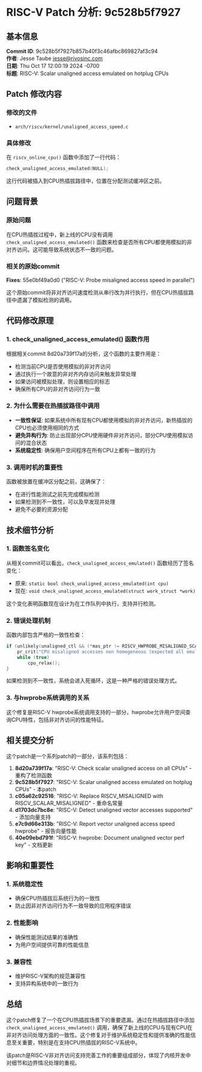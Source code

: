 # RISC-V Patch 分析: 9c528b5f7927

## 基本信息

**Commit ID**: 9c528b5f7927b857b40f3c46afbc869827af3c94  
**作者**: Jesse Taube <jesse@rivosinc.com>  
**日期**: Thu Oct 17 12:00:19 2024 -0700  
**标题**: RISC-V: Scalar unaligned access emulated on hotplug CPUs  

## Patch 修改内容

### 修改的文件
- `arch/riscv/kernel/unaligned_access_speed.c`

### 具体修改
在 `riscv_online_cpu()` 函数中添加了一行代码：
```c
check_unaligned_access_emulated(NULL);
```

这行代码被插入到CPU热插拔路径中，位置在分配测试缓冲区之前。

## 问题背景

### 原始问题
在CPU热插拔过程中，新上线的CPU没有调用 `check_unaligned_access_emulated()` 函数来检查是否所有CPU都使用模拟的非对齐访问。这可能导致系统状态不一致的问题。

### 相关的原始commit
**Fixes**: 55e0bf49a0d0 ("RISC-V: Probe misaligned access speed in parallel")

这个原始commit将非对齐访问速度检测从串行改为并行执行，但在CPU热插拔路径中遗漏了模拟检测的调用。

## 代码修改原理

### 1. check_unaligned_access_emulated() 函数作用

根据相关commit 8d20a739f17a的分析，这个函数的主要作用是：

- 检测当前CPU是否使用模拟的非对齐访问
- 通过执行一个故意的非对齐内存访问来触发异常处理
- 如果访问被模拟处理，则设置相应的标志
- 确保所有CPU的非对齐访问行为一致

### 2. 为什么需要在热插拔路径中调用

- **一致性保证**: 如果系统中所有现有CPU都使用模拟的非对齐访问，新热插拔的CPU也必须使用相同的方式
- **避免异构行为**: 防止出现部分CPU使用硬件非对齐访问，部分CPU使用模拟访问的混合状态
- **系统稳定性**: 确保用户空间程序在所有CPU上都有一致的行为

### 3. 调用时机的重要性

函数被放置在缓冲区分配之前，这确保了：
- 在进行性能测试之前先完成模拟检测
- 如果检测到不一致性，可以及早发现并处理
- 避免不必要的资源分配

## 技术细节分析

### 1. 函数签名变化

从相关commit可以看出，`check_unaligned_access_emulated()` 函数经历了签名变化：
- 原来: `static bool check_unaligned_access_emulated(int cpu)`
- 现在: `void check_unaligned_access_emulated(struct work_struct *work)`

这个变化表明函数现在设计为在工作队列中执行，支持并行检测。

### 2. 错误处理机制

函数内部包含严格的一致性检查：
```c
if (unlikely(unaligned_ctl && (*mas_ptr != RISCV_HWPROBE_MISALIGNED_SCALAR_EMULATED))) {
    pr_crit("CPU misaligned accesses non homogeneous (expected all emulated)\n");
    while (true)
        cpu_relax();
}
```

如果检测到不一致性，系统会进入死循环，这是一种严格的错误处理方式。

### 3. 与hwprobe系统调用的关系

这个修复是RISC-V hwprobe系统调用支持的一部分，hwprobe允许用户空间查询CPU特性，包括非对齐访问的性能特征。

## 相关提交分析

这个patch是一个系列patch的一部分，该系列包括：

1. **8d20a739f17a**: "RISC-V: Check scalar unaligned access on all CPUs" - 重构了检测函数
2. **9c528b5f7927**: "RISC-V: Scalar unaligned access emulated on hotplug CPUs" - 本patch
3. **c05a62c92516**: "RISC-V: Replace RISCV_MISALIGNED with RISCV_SCALAR_MISALIGNED" - 重命名常量
4. **d1703dc7bc8e**: "RISC-V: Detect unaligned vector accesses supported" - 添加向量支持
5. **e7c9d66e313b**: "RISC-V: Report vector unaligned access speed hwprobe" - 报告向量性能
6. **40e09ebd791f**: "RISC-V: hwprobe: Document unaligned vector perf key" - 文档更新

## 影响和重要性

### 1. 系统稳定性
- 确保CPU热插拔后系统行为的一致性
- 防止因非对齐访问行为不一致导致的应用程序错误

### 2. 性能影响
- 确保性能测试结果的准确性
- 为用户空间提供可靠的性能信息

### 3. 兼容性
- 维护RISC-V架构的规范兼容性
- 支持异构系统中的一致行为

## 总结

这个patch修复了一个在CPU热插拔场景下的重要遗漏。通过在热插拔路径中添加 `check_unaligned_access_emulated()` 调用，确保了新上线的CPU与现有CPU在非对齐访问处理方面的一致性。这个修复对于维护系统稳定性和提供准确的性能信息至关重要，特别是在支持CPU热插拔的RISC-V系统中。

该patch是RISC-V非对齐访问支持完善工作的重要组成部分，体现了内核开发中对细节和边界情况处理的重视。